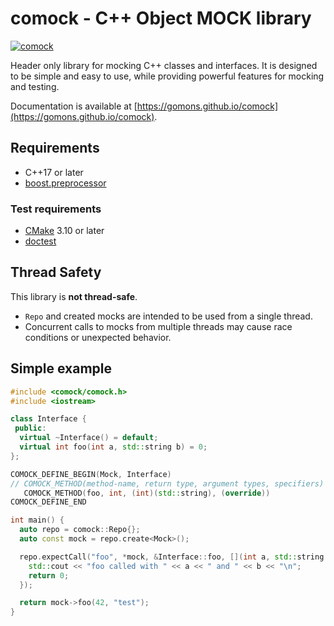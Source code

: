 # comock - **C**++ **O**bject **MOCK** library

[![comock](https://github.com/gomons/comock/actions/workflows/cmake-multi-platform.yml/badge.svg)](https://github.com/gomons/comock/actions/workflows/cmake-multi-platform.yml)

Header only library for mocking C++ classes and interfaces. It is designed to be
simple and easy to use, while providing powerful features for mocking and
testing.

Documentation is available at [https://gomons.github.io/comock](https://gomons.github.io/comock).

## Requirements

- C++17 or later
- [boost.preprocessor](https://github.com/boostorg/preprocessor)

### Test requirements

- [CMake](https://cmake.org/download/) 3.10 or later
- [doctest](https://github.com/doctest/doctest)

## Thread Safety

This library is **not thread-safe**.

- `Repo` and created mocks are intended to be used from a single thread.
- Concurrent calls to mocks from multiple threads may cause race conditions or
  unexpected behavior.

## Simple example

```cpp
#include <comock/comock.h>
#include <iostream>

class Interface {
 public:
  virtual ~Interface() = default;
  virtual int foo(int a, std::string b) = 0;
};

COMOCK_DEFINE_BEGIN(Mock, Interface)
// COMOCK_METHOD(method-name, return type, argument types, specifiers)
   COMOCK_METHOD(foo, int, (int)(std::string), (override))
COMOCK_DEFINE_END

int main() {
  auto repo = comock::Repo{};
  auto const mock = repo.create<Mock>();

  repo.expectCall("foo", *mock, &Interface::foo, [](int a, std::string b) {
    std::cout << "foo called with " << a << " and " << b << "\n";
    return 0;
  });

  return mock->foo(42, "test");
}
```

